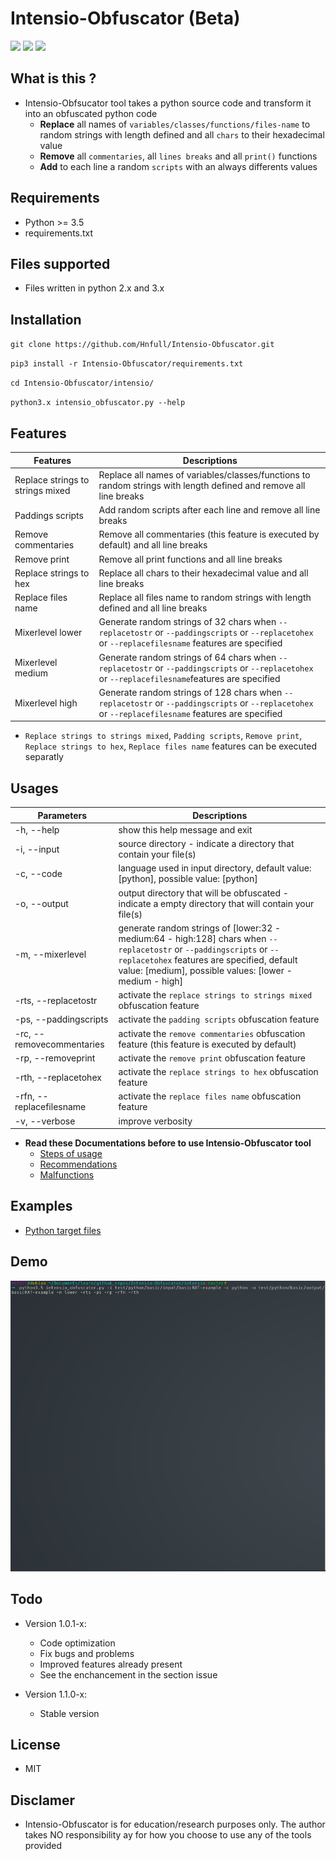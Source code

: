 # Intensio-Obfuscator (Beta)

![](https://img.shields.io/badge/Python->=3.5-blue.svg)
![](https://img.shields.io/badge/Version-1.0.5-green.svg)
![](https://img.shields.io/badge/Licence-MIT-red.svg)

## What is this ?
- Intensio-Obfsucator tool takes a python source code and transform it into an obfuscated python code
  - **Replace** all names of `variables/classes/functions/files-name` to random strings with length defined and all `chars` to their hexadecimal value
  - **Remove** all `commentaries`, all `lines breaks` and all `print()` functions
  - **Add** to each line a random `scripts` with an always differents values

## Requirements
- Python >= 3.5
- requirements.txt

## Files supported
- Files written in python 2.x and 3.x 

## Installation
`git clone https://github.com/Hnfull/Intensio-Obfuscator.git`

`pip3 install -r Intensio-Obfuscator/requirements.txt`

`cd Intensio-Obfuscator/intensio/`

`python3.x intensio_obfuscator.py --help`

## Features
| Features | Descriptions |
| ------ | ------ |
| Replace strings to strings mixed | Replace all names of variables/classes/functions to random strings with length defined and remove all line breaks |
| Paddings scripts | Add random scripts after each line and remove all line breaks |
| Remove commentaries | Remove all commentaries (this feature is executed by default) and all line breaks |
| Remove print | Remove all print functions and all line breaks |
| Replace strings to hex | Replace all chars to their hexadecimal value and all line breaks |
| Replace files name | Replace all files name to random strings with length defined and all line breaks |
| Mixerlevel lower | Generate random strings of 32 chars when `--replacetostr` or `--paddingscripts` or `--replacetohex` or `--replacefilesname` features are specified |
| Mixerlevel medium | Generate random strings of 64 chars when `--replacetostr` or `--paddingscripts` or `--replacetohex` or `--replacefilesname`features are specified |
| Mixerlevel high | Generate random strings of 128 chars when `--replacetostr` or `--paddingscripts` or `--replacetohex` or `--replacefilesname` features are specified |

- `Replace strings to strings mixed`, `Padding scripts`, `Remove print`, `Replace strings to hex`, `Replace files name` features can be executed separatly

## Usages
| Parameters | Descriptions |
| ------ | ------ |
| -h, --help | show this help message and exit |
| -i, --input  | source directory - indicate a directory that contain your file(s) |
| -c, --code | language used in input directory, default value: [python], possible value: [python] |
| -o, --output | output directory that will be obfuscated - indicate a empty directory that will contain your file(s) |
| -m, --mixerlevel | generate random strings of [lower:32 - medium:64 - high:128] chars when `--replacetostr` or `--paddingscripts` or `--replacetohex` features are specified, default value: [medium], possible values: [lower - medium - high]|
| -rts, --replacetostr | activate the `replace strings to strings mixed` obfuscation feature |
| -ps, --paddingscripts | activate the `padding scripts` obfuscation feature |
| -rc, --removecommentaries | activate the `remove commentaries` obfuscation feature (this feature is executed by default) |
| -rp, --removeprint | activate the `remove print` obfuscation feature |
| -rth, --replacetohex | activate the `replace strings to hex` obfuscation feature |
| -rfn, --replacefilesname | activate the `replace files name` obfuscation feature |
| -v, --verbose | improve verbosity |

- **Read these Documentations before to use Intensio-Obfuscator tool**
    - [Steps of usage](docs/steps_usage/python_steps_usage.md)
    - [Recommendations](docs/recommendations/python_code_recommendations.md)
    - [Malfunctions](docs/malfunctions/python_code_malfunctions.md)

## Examples
- [Python target files](docs/examples/python_code_examples.md)

## Demo
![Python target files demo](docs/demo/intensio_obfuscator_demo_python_files.gif)

## Todo
- Version 1.0.1-x:
    - Code optimization
    - Fix bugs and problems
    - Improved features already present
    - See the enchancement in the section issue
    
- Version 1.1.0-x:
    - Stable version

## License
- MIT

## Disclamer
- Intensio-Obfuscator is for education/research purposes only. The author takes NO responsibility ay for how you choose to use any of the tools provided
